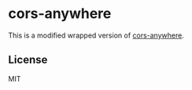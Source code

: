 # cors-anywhere

This is a modified wrapped version of [cors-anywhere](https://github.com/Rob--W/cors-anywhere).

## License

MIT
